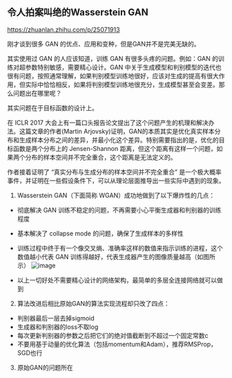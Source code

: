 ## 令人拍案叫绝的Wasserstein GAN

https://zhuanlan.zhihu.com/p/25071913

刚才谈到很多 GAN 的优点、应用和变种，但是GAN并不是完美无缺的。

其实使用过 GAN 的人应该知道，训练 GAN 有很多头疼的问题。例如：GAN 的训练对超参数特别敏感，需要精心设计。GAN 中关于生成模型和判别模型的迭代也很有问题，按照通常理解，如果判别模型训练地很好，应该对生成的提高有很大作用，但实际中恰恰相反，如果将判别模型训练地很充分，生成模型甚至会变差。那么问题出在哪里呢？

其实问题在于目标函数的设计上。

在 ICLR 2017 大会上有一篇口头报告论文提出了这个问题产生的机理和解决办法。这篇文章的作者(Martin Arjovsky)证明，GAN的本质其实是优化真实样本分布和生成样本分布之间的差异，并最小化这个差异。特别需要指出的是，优化的目标函数是两个分布上的 Jensen-Shannon 距离，但这个距离有这样一个问题，如果两个分布的样本空间并不完全重合，这个距离是无法定义的。

作者接着证明了 “真实分布与生成分布的样本空间并不完全重合” 是一个极大概率事件，并证明在一些假设条件下，可以从理论层面推导出一些实际中遇到的现象。

1. Wasserstein GAN（下面简称 WGAN）成功地做到了以下爆炸性的几点：

* 彻底解决 GAN 训练不稳定的问题，不再需要小心平衡生成器和判别器的训练程度

* 基本解决了 collapse mode 的问题，确保了生成样本的多样性 
  
* 训练过程中终于有一个像交叉熵、准确率这样的数值来指示训练的进程，这个数值越小代表 GAN 训练得越好，代表生成器产生的图像质量越高（如图所示）
![image](https://pic4.zhimg.com/v2-3cfe84e6b6b58c00e013975fe649398e_1200x500.jpg)

* 以上一切好处不需要精心设计的网络架构，最简单的多层全连接网络就可以做到

2. 算法改进后相比原始GAN的算法实现流程却只改了四点：

* 判别器最后一层去掉sigmoid
* 生成器和判别器的loss不取log
* 每次更新判别器的参数之后把它们的绝对值截断到不超过一个固定常数c
* 不要用基于动量的优化算法（包括momentum和Adam），推荐RMSProp，SGD也行

3. 原始GAN的问题所在
   
   
